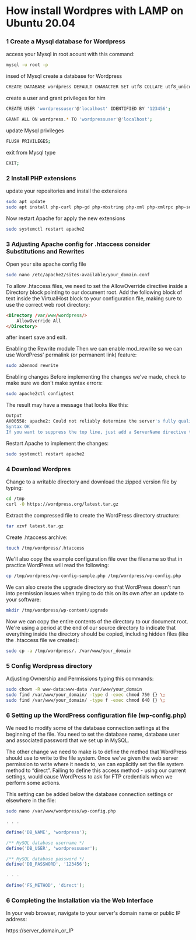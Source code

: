 # How install Wordpres with LAMP on Ubuntu 20.04

### 1 Create a Mysql database for Wordpress
access your Mysql in root acount with this command:
```bash
mysql -u root -p
```

insed of Mysql create a database for Wordpress
```bash
CREATE DATABASE wordpress DEFAULT CHARACTER SET utf8 COLLATE utf8_unicode_ci;
```

create a user and grant privileges for him
```bash
CREATE USER 'wordpressuser'@'localhost' IDENTIFIED BY '123456';
```

```bash
GRANT ALL ON wordpress.* TO 'wordpressuser'@'localhost';
```

update Mysql privileges
```bash
FLUSH PRIVILEGES;
```

exit from Mysql type
```bash 
EXIT;
```

### 2 Install PHP extensions
update your repositories and install the extensions
```bash
sudo apt update
sudo apt install php-curl php-gd php-mbstring php-xml php-xmlrpc php-soap php-intl php-zip
```

Now restart Apache for apply the new extensions
```bash
sudo systemctl restart apache2
```

### 3 Adjusting Apache config for .htaccess consider Substitutions and Rewrites
Open your site apache config file
```bash
sudo nano /etc/apache2/sites-available/your_domain.conf
```

To allow .htaccess files, we need to set the AllowOverride directive inside a Directory block pointing to our document root. Add the following block of text inside the VirtualHost block to your configuration file, making sure to use the correct web root directory:
```html
<Directory /var/www/wordpress/>
    AllowOverride All
</Directory>
```
after insert save and exit.

Enabling the Rewrite module
Then we can enable mod_rewrite so we can use WordPress' permalink (or permanent link) feature:
```bash
sudo a2enmod rewrite
```
Enabling changes
Before implementing the changes we've made, check to make sure we don't make syntax errors:
```bash
sudo apache2ctl configtest
```
The result may have a message that looks like this:
```bash
Output
AH00558: apache2: Could not reliably determine the server's fully qualified domain name, using 127.0.1.1. Set the 'ServerName' directive globally to suppress this message
Syntax OK
If you want to suppress the top line, just add a ServerName directive to your main (global) apache configuration file in Apache in /etc/apache2/apache2.conf. ServerName can be your server's domain or IP address. However, this is a message only and does not affect the functioning of our website. As long as the output shows Syntax OK, you are ready to continue.
```
Restart Apache to implement the changes:
```bash
sudo systemctl restart apache2
```

### 4 Download Wordpres
Change to a writable directory and download the zipped version file by typing:
```bash
cd /tmp
curl -O https://wordpress.org/latest.tar.gz
```
Extract the compressed file to create the WordPress directory structure:
```bash
tar xzvf latest.tar.gz
```

Create .htaccess archive:
```bash
touch /tmp/wordpress/.htaccess
```

We'll also copy the example configuration file over the filename so that in practice WordPress will read the following:
```bash
cp /tmp/wordpress/wp-config-sample.php /tmp/wordpress/wp-config.php
```

We can also create the upgrade directory so that WordPress doesn't run into permission issues when trying to do this on its own after an update to your software:
```bash
mkdir /tmp/wordpress/wp-content/upgrade
```

Now we can copy the entire contents of the directory to our document root. We're using a period at the end of our source directory to indicate that everything inside the directory should be copied, including hidden files (like the .htaccess file we created):
```bash
sudo cp -a /tmp/wordpress/. /var/www/your_domain
```

### 5 Config Wordpress directory
Adjusting Ownership and Permissions typing this commands:
```bash
sudo chown -R www-data:www-data /var/www/your_domain
sudo find /var/www/your_domain/ -type d -exec chmod 750 {} \;
sudo find /var/www/your_domain/ -type f -exec chmod 640 {} \;
```

### 6 Setting up the WordPress configuration file (wp-config.php)

We need to modify some of the database connection settings at the beginning of the file. You need to set the database name, database user and associated password that we set up in MySQL.

The other change we need to make is to define the method that WordPress should use to write to the file system. Once we've given the web server permission to write where it needs to, we can explicitly set the file system method to “direct”. Failing to define this access method - using our current settings, would cause WordPress to ask for FTP credentials when we perform some actions.

This setting can be added below the database connection settings or elsewhere in the file:

```bash
sudo nano /var/www/wordpress/wp-config.php
```

```php
. . .

define('DB_NAME', 'wordpress');

/** MySQL database username */
define('DB_USER', 'wordpressuser');

/** MySQL database password */
define('DB_PASSWORD', '123456');

. . .

define('FS_METHOD', 'direct');
```

### 6 Completing the Installation via the Web Interface
In your web browser, navigate to your server's domain name or public IP address:

https://server_domain_or_IP
